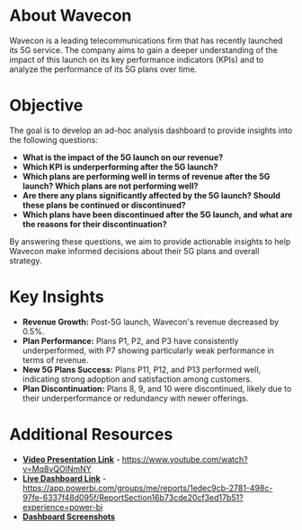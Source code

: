 
# About Wavecon

Wavecon is a leading telecommunications firm that has recently launched its 5G service. The company aims to gain a deeper understanding of the impact of this launch on its key performance indicators (KPIs) and to analyze the performance of its 5G plans over time.

# Objective

The goal is to develop an ad-hoc analysis dashboard to provide insights into the following questions:

- **What is the impact of the 5G launch on our revenue?**
- **Which KPI is underperforming after the 5G launch?**
- **Which plans are performing well in terms of revenue after the 5G launch? Which plans are not performing well?**
- **Are there any plans significantly affected by the 5G launch? Should these plans be continued or discontinued?**
- **Which plans have been discontinued after the 5G launch, and what are the reasons for their discontinuation?**

By answering these questions, we aim to provide actionable insights to help Wavecon make informed decisions about their 5G plans and overall strategy.

# Key Insights

- **Revenue Growth:** Post-5G launch, Wavecon's revenue decreased by 0.5%.
- **Plan Performance:** Plans P1, P2, and P3 have consistently underperformed, with P7 showing particularly weak performance in terms of revenue.
- **New 5G Plans Success:** Plans P11, P12, and P13 performed well, indicating strong adoption and satisfaction among customers.
- **Plan Discontinuation:** Plans 8, 9, and 10 were discontinued, likely due to their underperformance or redundancy with newer offerings.

# Additional Resources

- **[Video Presentation Link](#)** - https://www.youtube.com/watch?v=Mq8vQOlNmNY
- **[Live Dashboard Link](#)** - https://app.powerbi.com/groups/me/reports/1edec9cb-2781-498c-97fe-6337f48d095f/ReportSection16b73cde20cf3ed17b51?experience=power-bi
- **[Dashboard Screenshots](#)** 
